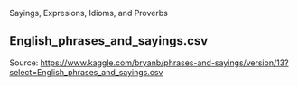 Sayings, Expresions, Idioms, and Proverbs

## English_phrases_and_sayings.csv
Source: https://www.kaggle.com/bryanb/phrases-and-sayings/version/13?select=English_phrases_and_sayings.csv

